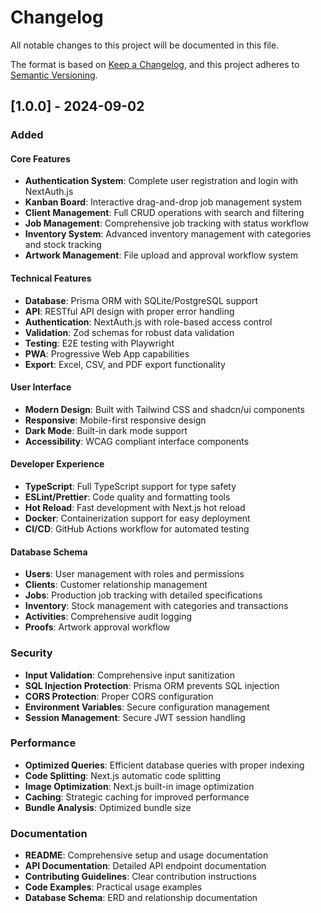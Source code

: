 # Changelog

All notable changes to this project will be documented in this file.

The format is based on [Keep a Changelog](https://keepachangelog.com/en/1.0.0/),
and this project adheres to [Semantic Versioning](https://semver.org/spec/v2.0.0.html).

## [1.0.0] - 2024-09-02

### Added

#### Core Features
- **Authentication System**: Complete user registration and login with NextAuth.js
- **Kanban Board**: Interactive drag-and-drop job management system
- **Client Management**: Full CRUD operations with search and filtering
- **Job Management**: Comprehensive job tracking with status workflow
- **Inventory System**: Advanced inventory management with categories and stock tracking
- **Artwork Management**: File upload and approval workflow system

#### Technical Features
- **Database**: Prisma ORM with SQLite/PostgreSQL support
- **API**: RESTful API design with proper error handling
- **Authentication**: NextAuth.js with role-based access control
- **Validation**: Zod schemas for robust data validation
- **Testing**: E2E testing with Playwright
- **PWA**: Progressive Web App capabilities
- **Export**: Excel, CSV, and PDF export functionality

#### User Interface
- **Modern Design**: Built with Tailwind CSS and shadcn/ui components
- **Responsive**: Mobile-first responsive design
- **Dark Mode**: Built-in dark mode support
- **Accessibility**: WCAG compliant interface components

#### Developer Experience
- **TypeScript**: Full TypeScript support for type safety
- **ESLint/Prettier**: Code quality and formatting tools
- **Hot Reload**: Fast development with Next.js hot reload
- **Docker**: Containerization support for easy deployment
- **CI/CD**: GitHub Actions workflow for automated testing

#### Database Schema
- **Users**: User management with roles and permissions
- **Clients**: Customer relationship management
- **Jobs**: Production job tracking with detailed specifications
- **Inventory**: Stock management with categories and transactions
- **Activities**: Comprehensive audit logging
- **Proofs**: Artwork approval workflow

### Security
- **Input Validation**: Comprehensive input sanitization
- **SQL Injection Protection**: Prisma ORM prevents SQL injection
- **CORS Protection**: Proper CORS configuration
- **Environment Variables**: Secure configuration management
- **Session Management**: Secure JWT session handling

### Performance
- **Optimized Queries**: Efficient database queries with proper indexing
- **Code Splitting**: Next.js automatic code splitting
- **Image Optimization**: Next.js built-in image optimization
- **Caching**: Strategic caching for improved performance
- **Bundle Analysis**: Optimized bundle size

### Documentation
- **README**: Comprehensive setup and usage documentation
- **API Documentation**: Detailed API endpoint documentation
- **Contributing Guidelines**: Clear contribution instructions
- **Code Examples**: Practical usage examples
- **Database Schema**: ERD and relationship documentation